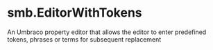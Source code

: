 # smb.EditorWithTokens
An Umbraco property editor that allows the editor to enter predefined tokens, phrases or terms for subsequent replacement
